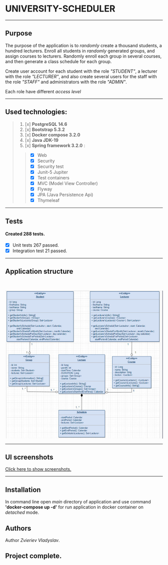 # UNIVERSITY-SCHEDULER

___

## Purpose

The purpose of the application is to *randomly* create a thousand students, a hundred lecturers. Enroll all students in
*randomly* generated groups, and assign courses to lecturers. Randomly enroll each group in several courses, and then
generate a class schedule for each group.

Create user account for each student with the role *"STUDENT"*, a lecturer with the role *"LECTURER"*, and also create
several users for the staff with the role *"STAFF"* and administrators with the role *"ADMIN"*. 

Each role have different *access level*

___

## Used technologies:

> 1. [x] **PostgreSQL 14.6**
> 2. [x] **Bootstrap 5.3.2**
> 3. [x] **Docker compose 3.2.0**
> 4. [x] **Java JDK-19**
> 5. [x] **Spring framework 3.2.0** :
>> + [x] Web
>> + [x] Security
>> + [x] Security test
>> + [x] Junit-5 Jupiter
>> + [x] Test containers
>> + [x] MVC (Model View Controller)
>> + [x] Flyway
>> + [x] JPA (Java Persistence Api)
>> + [x] Thymeleaf


---

## Tests

#### Created 288 tests.

- [x] Unit tests 267 passed.
- [x] Integration test 21 passed.

___

## Application structure

<br>

![structure of application](screenshots/University.jpg)
___

## UI screenshots

[Click here to show screenshots.](screenshots/csreenshots.md) 

___

## Installation

In command line open *main* directory of application and use command **'docker-compose up -d'** for 
run application in docker container on *detached* mode.


## Authors

Author *Zvieriev Vladyslav*. 

## Project complete.
